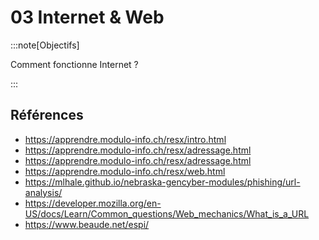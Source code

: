 # 03 Internet & Web

<Reaveal name="internet-web" />

:::note[Objectifs]

Comment fonctionne Internet ?

:::

## Références

- https://apprendre.modulo-info.ch/resx/intro.html
- https://apprendre.modulo-info.ch/resx/adressage.html
- https://apprendre.modulo-info.ch/resx/adressage.html
- https://apprendre.modulo-info.ch/resx/web.html
- https://mlhale.github.io/nebraska-gencyber-modules/phishing/url-analysis/
- https://developer.mozilla.org/en-US/docs/Learn/Common_questions/Web_mechanics/What_is_a_URL
- https://www.beaude.net/espi/

